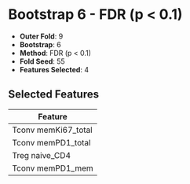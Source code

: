 # Bootstrap 6 - FDR (p < 0.1)

- **Outer Fold**: 9
- **Bootstrap**: 6
- **Method**: FDR (p < 0.1)
- **Fold Seed**: 55
- **Features Selected**: 4

## Selected Features

| Feature |
|---------|
| Tconv memKi67_total |
| Tconv memPD1_total |
| Treg naive_CD4 |
| Tconv memPD1_mem |
